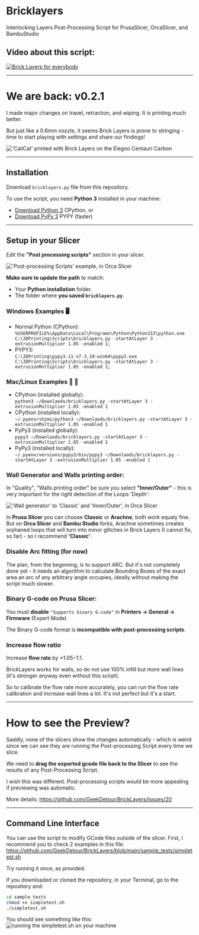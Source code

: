 # Bricklayers
Interlocking Layers Post-Processing Script for PrusaSlicer, OrcaSlicer, and BambuStudio

## Video about this script:
[![Brick Layers for everybody](https://img.youtube.com/vi/qqJOa46OTTs/maxresdefault.jpg)](https://www.youtube.com/watch?v=qqJOa46OTTs)

---
# We are back: v0.2.1

I made major changes on travel, retraction, and wiping. It is printing much better. 

But just like a 0.6mm nozzle, it seems Brick Layers is prone to stringing - time to start playing with settings and share our findings!

!['CaliCat' printed with Brick Layers on the Elegoo Centauri Carbon](docs/img/v0.2.1.jpg)

---

## Installation

Download `bricklayers.py` file from this repository.

To use the script, you need **Python 3** installed in your machine:
- [Download Python 3](https://www.python.org/downloads/) CPython, or
- [Download PyPy 3](https://pypy.org/download.html) PYPY (faster)

---

## Setup in your Slicer
Edit the **"Post processing scripts"** section in your slicer.

!['Post-processing Scripts' example, in Orca Slicer](docs/img/postprocessingscripts_orca.png)

**Make sure to update the path** to match:
- Your **Python installation** folder.
- The folder where **you saved `bricklayers.py`**.

### **Windows Examples 🖥️**
- Normal Python (CPython):<br>
```%USERPROFILE%\AppData\Local\Programs\Python\Python313\python.exe C:\3DPrinting\Scripts\bricklayers.py -startAtLayer 3 -extrusionMultiplier 1.05 -enabled 1;```
- PYPY3:<br>
```C:\3DPrinting\pypy3.11-v7.3.19-win64\pypy3.exe C:\3DPrinting\Scripts\bricklayers.py -startAtLayer 3 -extrusionMultiplier 1.05 -enabled 1;```

### **Mac/Linux Examples 🍏 🐧**
- CPython (installed globally):<br>
```python3 ~/Downlaods/bricklayers.py -startAtLayer 3 -extrusionMultiplier 1.05 -enabled 1```
- CPython (installed locally):<br>
```~/.pyenv/shims/python3 ~/Downlaods/bricklayers.py -startAtLayer 3 -extrusionMultiplier 1.05 -enabled 1```
- PyPy3 (installed globally):<br>
```pypy3 ~/Downlaods/bricklayers.py -startAtLayer 3 -extrusionMultiplier 1.05 -enabled 1```
- PyPy3 (installed locally):<br>
```~/.pyenv/versions/pypy3/bin/pypy3 ~/Downlaods/bricklayers.py -startAtLayer 3 -extrusionMultiplier 1.05 -enabled 1```

### **Wall Generator** and **Walls printing order**:
In "Quality", "Walls printing order" be sure you select **"Inner/Outer"** - this is very important for the right detection of the Loops 'Depth':

!['Wall generator' to 'Classic' and 'Inner/Outer', in Orca Slicer](docs/img/wallorder_orca.png)

In **Prusa Slicer** you can choose **Classic** or **Arachne**, both work equaly fine. 
But on **Orca Slicer** and **Bambu Studio** forks, Arachne sometimes creates orphaned loops that will turn into minor glitches in Brick Layers (I cannot fix, so far) - so I recommend **'Classic'**.

### **Disable Arc fitting** (for now)
The plan, from the beginning, is to support ARC. But it's not completely done yet - it needs an algorithm to calculate Bounding Boxes of the exact area an arc of any arbitrary angle occupies, ideally without making the script much slower.

### **Binary G-code** on Prusa Slicer:
You must **disable** `"Supports binary G-code"` in **Printers → General → Firmware** (Expert Mode)

The Binary G-code format is **incompatible with post-processing scripts**.

### Increase flow ratio

Increase **flow rate** by ×1.05‒1.1.

BrickLayers works for walls, so do not use 100% infill but more wall lines (it's stronger anyway even without this scirpt).

So to calibrate the flow rate more accurately, you can run the flow rate calibration and increase wall lines a lot. It's not perfect but it's a start.

---

# How to see the Preview?

Saddly, none of the slicers show the changes automatically - which is weird since we can see they are running the Post-processing Script every time we slice.

We need to **drag the exported gcode file back to the Slicer** to see the results of any Post-Processing Script.

I wish this was different. Post-processing scripts would be more appealing if previewing was automatic.

More details: https://github.com/GeekDetour/BrickLayers/issues/20

---

## Command Line Interface
You can use the script to modify GCode files outside of the slicer.
First, I recommend you to check 2 examples in this file:
https://github.com/GeekDetour/BrickLayers/blob/main/sample_tests/simpletest.sh

Try running it once, as provided.

If you downloaded or cloned the repository, in your Terminal, go to the repository and:
```sh
cd sample_tests
chmod +x simpletest.sh
./simpletest.sh
```

You should see something like this:
![running the simpletest.sh on your machine](docs/img/cli_simpletest.png)



